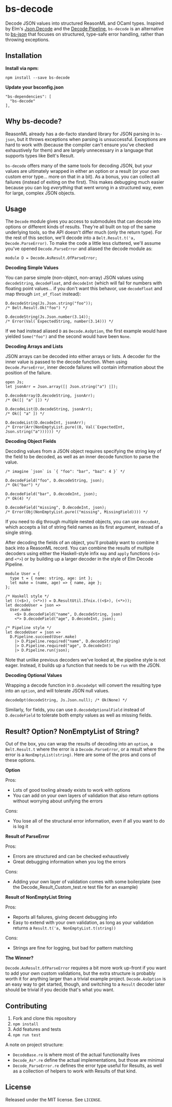 # bs-decode

Decode JSON values into structured ReasonML and OCaml types. Inspired by Elm's [Json.Decode](https://package.elm-lang.org/packages/elm-lang/core/5.1.1/Json-Decode) and the [Decode Pipeline](https://package.elm-lang.org/packages/NoRedInk/elm-decode-pipeline/3.0.1/Json-Decode-Pipeline), `bs-decode` is an alternative to [bs-json](https://github.com/glennsl/bs-json) that focuses on structured, type-safe error handling, rather than throwing exceptions.

## Installation

**Install via npm:**

`npm install --save bs-decode`

**Update your bsconfig.json**

```
"bs-dependencies": [
  "bs-decode"
],
```

## Why bs-decode?

ReasonML already has a de-facto standard library for JSON parsing in `bs-json`, but it throws exceptions when parsing is unsuccessful. Exceptions are hard to work with (because the compiler can't ensure you've checked exhaustively for them) and are largely unnecessary in a language that supports types like Belt's Result.

`bs-decode` offers many of the same tools for decoding JSON, but your values are ultimately wrapped in either an option or a result (or your own custom error type... more on that in a bit). As a bonus, you can collect all failures (instead of exiting on the first). This makes debugging much easier because you can log _everything_ that went wrong in a structured way, even for large, complex JSON objects.

## Usage

The `Decode` module gives you access to submodules that can decode into options or different kinds of results. They're all built on top of the same underlying tools, so the API doesn't differ much (only the return type). For the rest of this section, we'll decode into a `Belt.Result.t('a, Decode.ParseError)`. To make the code a little less cluttered, we'll assume you've opened `Decode.ParseError` and aliased the decode module as:

```reason
module D = Decode.AsResult.OfParseError;
```

**Decoding Simple Values**

You can parse simple (non-object, non-array) JSON values using `decodeString`, `decodeFloat`, and `decodeInt` (which will fail for numbers with floating point values... if you don't want this behavor, use `decodeFloat` and map through `int_of_float` instead):

```reason
D.decodeString(Js.Json.string("foo"));
/* Belt.Result.Ok("foo") */

D.decodeString(Js.Json.number(3.14));
/* Error(Val(`ExpectedString, number(3.14))) */
```

If we had instead aliased `D` as `Decode.AsOption`, the first example would have yielded `Some("foo")` and the second would have been `None`.

**Decoding Arrays and Lists**

JSON arrays can be decoded into either arrays or lists. A decoder for the inner value is passed to the decode function. When using `Decode.ParseError`, inner decode failures will contain information about the position of the failure.

```reason
open Js;
let jsonArr = Json.array([| Json.string("a") |]);

D.decodeArray(D.decodeString, jsonArr);
/* Ok([| "a" |]) */

D.decodeList(D.decodeString, jsonArr);
/* Ok([ "a" ]) */

D.decodeList(D.decodeInt, jsonArr);
/* Error(Arr(NonEmptyList.pure((0, Val(`ExpectedInt, Json.string("a")))))) */
```

**Decoding Object Fields**

Decoding values from a JSON object requires specifying the string key of the field to be decoded, as well as an inner decode function to parse the value.

```reason
/* imagine `json` is `{ "foo": "bar", "baz": 4 }` */

D.decodeField("foo", D.decodeString, json);
/* Ok("bar") */

D.decodeField("bar", D.decodeInt, json);
/* Ok(4) */

D.decodeField("missing", D.decodeInt, json);
/* Error(Obj(NonEmptyList.pure(("missing", MissingField)))) */
```

If you need to dig through multiple nested objects, you can use `decodeAt`, which accepts a list of string field names as its first argument, instead of a single string.

After decoding the fields of an object, you'll probably want to combine it back into a ReasonML record. You can combine the results of multiple decoders using either the Haskell-style infix `map` and `apply` functions (`<$>` and `<*>`) or by building up a larger decoder in the style of Elm Decode Pipeline.

```reason
module User = {
  type t = { name: string, age: int };
  let make = (name, age) => { name, age };
};

/* Haskell style */
let ((<$>), (<*>)) = D.ResultUtil.Ifnix.((<$>), (<*>));
let decodeUser = json =>
  User.make
    <$> D.decodeField("name", D.decodeString, json)
    <*> D.decodeField("age", D.decodeInt, json);

/* Pipeline style */
let decodeUser = json =>
  D.Pipeline.succeed(User.make)
    |> D.Pipeline.required("name", D.decodeString)
    |> D.Pipeline.required("age", D.decodeInt)
    |> D.Pipeline.run(json);
```

Note that unlike previous decoders we've looked at, the pipeline style is not eager. Instead, it builds up a function that needs to be `run` with the JSON.

**Decoding Optional Values**

Wrapping a decode function in `D.decodeOpt` will convert the resulting type into an `option`, and will tolerate JSON null values.

```reason
decodeOpt(decodeString, Js.Json.null); /* Ok(None) */
```

Similarly, for fields, you can use `D.decodeOptionalField` instead of `D.decodeField` to tolerate both empty values as well as missing fields.


## Result? Option? NonEmptyList of String?

Out of the box, you can wrap the results of decoding into an `option`, a `Belt.Result.t` where the error is a `Decode.ParseError`, or a result where the error is a `NonEmptyList(string)`. Here are some of the pros and cons of these options.

**Option**

Pros:

- Lots of good tooling already exists to work with options
- You can add on your own layers of validation that also return options without worrying about unifying the errors

Cons:

- You lose all of the structural error information, even if all you want to do is log it

**Result of ParseError**

Pros:

- Errors are structured and can be checked exhaustively
- Great debugging information when you log the errors

Cons:

- Adding your own layer of validation comes with some boilerplate (see the Decode_Result_Custom_test.re test file for an example)

**Result of NonEmptyList String**

Pros:

- Reports all failures, giving decent debugging info
- Easy to extend with your own validation, as long as your validation returns a `Result.t('a, NonEmptyList.t(string))`

Cons:

- Strings are fine for logging, but bad for pattern matching

**The Winner?**

`Decode.AsResult.OfParseError` requires a bit more work up-front if you want to add your own custom validations, but the extra structure is probably worth it for anything larger than a trivial example project. `Decode.AsOption` is an easy way to get started, though, and switching to a `Result` decoder later should be trivial if you decide that's what you want.

## Contributing

1. Fork and clone this repository
2. `npm install`
3. Add features and tests
4. `npm run test`

A note on project structure:

- `DecodeBase.re` is where most of the actual functionality lives
- `Decode_As*.re` define the actual implementations, but those are minimal
- `Decode_ParseError.re` defines the error type useful for Results, as well as a collection of helpers to work with Results of that kind.

## License

Released under the MIT license. See `LICENSE`.
